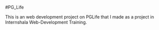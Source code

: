 #PG_Life

This is an web development project on PGLife that I made as a project in Internshala Web-Development Training.
